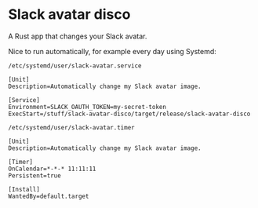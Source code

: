 # Slack avatar disco
A Rust app that changes your Slack avatar.

Nice to run automatically, for example every day using Systemd:

`/etc/systemd/user/slack-avatar.service`
```
[Unit]
Description=Automatically change my Slack avatar image.

[Service]
Environment=SLACK_OAUTH_TOKEN=my-secret-token
ExecStart=/stuff/slack-avatar-disco/target/release/slack-avatar-disco
```

`/etc/systemd/user/slack-avatar.timer`
```
[Unit]
Description=Automatically change my Slack avatar image.

[Timer]
OnCalendar=*-*-* 11:11:11
Persistent=true

[Install]
WantedBy=default.target
```
